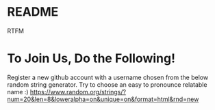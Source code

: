 # README
RTFM

To Join Us, Do the Following!
=============================

Register a new github account with a username chosen from the below random string generator.
Try to choose an easy to pronounce relatable name :)
https://www.random.org/strings/?num=20&len=8&loweralpha=on&unique=on&format=html&rnd=new
